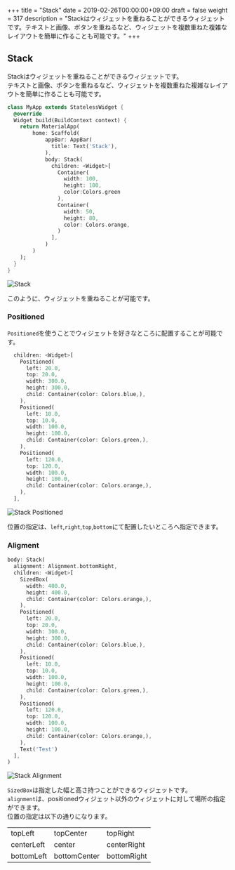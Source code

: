 +++
title = "Stack"
date = 2019-02-26T00:00:00+09:00
draft = false
weight = 317
description = "Stackはウィジェットを重ねることができるウィジェットです。テキストと画像、ボタンを重ねるなど、ウィジェットを複数重ねた複雑なレイアウトを簡単に作ることも可能です。"
+++

## Stack

Stackはウィジェットを重ねることができるウィジェットです。  
テキストと画像、ボタンを重ねるなど、ウィジェットを複数重ねた複雑なレイアウトを簡単に作ることも可能です。

```dart
class MyApp extends StatelessWidget {
  @override
  Widget build(BuildContext context) {
    return MaterialApp(
        home: Scaffold(
            appBar: AppBar(
              title: Text('Stack'),
            ),
            body: Stack(
              children: <Widget>[
                Container(
                  width: 100,
                  height: 100,
                  color:Colors.green
                ),
                Container(
                  width: 50,
                  height: 80,
                  color: Colors.orange,
                )
              ],
            )
        )
    );
  }
}
```

<img src="/images/basic/layout/07/stack_01.png" style="min-width:300px;max-width:600px;" alt="Stack"/>

このように、ウィジェットを重ねることが可能です。

### Positioned

``Positioned``を使うことでウィジェットを好きなところに配置することが可能です。

```dart
  children: <Widget>[
    Positioned(
      left: 20.0,
      top: 20.0,
      width: 300.0,
      height: 300.0,
      child: Container(color: Colors.blue,),
    ),
    Positioned(
      left: 10.0,
      top: 10.0,
      width: 100.0,
      height: 100.0,
      child: Container(color: Colors.green,),
    ),
    Positioned(
      left: 120.0,
      top: 120.0,
      width: 100.0,
      height: 100.0,
      child: Container(color: Colors.orange,),
    ),
  ],
```

<img src="/images/basic/layout/07/stack_02.png" style="min-width:300px;max-width:600px;" alt="Stack Positioned"/>

位置の指定は、``left``,``right``,``top``,``bottom``にて配置したいところへ指定できます。

### Aligment

```dart
body: Stack(
  alignment: Alignment.bottomRight,
  children: <Widget>[
    SizedBox(
      width: 400.0,
      height: 400.0,
      child: Container(color: Colors.orange,),
    ),
    Positioned(
      left: 20.0,
      top: 20.0,
      width: 300.0,
      height: 300.0,
      child: Container(color: Colors.blue,),
    ),
    Positioned(
      left: 10.0,
      top: 10.0,
      width: 100.0,
      height: 100.0,
      child: Container(color: Colors.green,),
    ),
    Positioned(
      left: 120.0,
      top: 120.0,
      width: 100.0,
      height: 100.0,
      child: Container(color: Colors.orange,),
    ),
    Text('Test')
  ],
)
```

<img src="/images/basic/layout/07/stack_03.png" style="min-width:300px;max-width:600px;" alt="Stack Alignment"/>

``SizedBox``は指定した幅と高さ持つことができるウィジェットです。  
``alignment``は、positionedウィジェット以外のウィジェットに対して場所の指定ができます。    
位置の指定は以下の通りになります。

||||
|---|---|---|
|topLeft|topCenter|topRight|
|centerLeft|center|centerRight|
|bottomLeft|bottomCenter|bottomRight|
